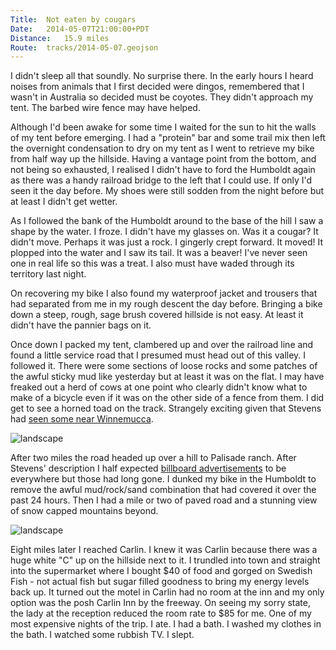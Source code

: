 ```yaml
---
Title:	Not eaten by cougars
Date:	2014-05-07T21:00:00+PDT
Distance:	15.9 miles
Route:	tracks/2014-05-07.geojson
---
```


I didn't sleep all that soundly. No surprise there. In the early hours I heard noises from animals that I first decided were dingos, remembered that I wasn't in Australia so decided must be coyotes. They didn't approach my tent. The barbed wire fence may have helped.

Although I'd been awake for some time I waited for the sun to hit the walls of my tent before emerging. I had a "protein" bar and some trail mix then left the overnight condensation to dry on my tent as I went to retrieve my bike from half way up the hillside. Having a vantage point from the bottom, and not being so exhausted, I realised I didn't have to ford the Humboldt again as there was a handy railroad bridge to the left that I could use. If only I'd seen it the day before. My shoes were still sodden from the night before but at least I didn't get wetter.

As I followed the bank of the Humboldt around to the base of the hill I saw a shape by the water. I froze. I didn't have my glasses on. Was it a cougar? It didn't move. Perhaps it was just a rock. I gingerly crept forward. It moved! It plopped into the water and I saw its tail. It was a beaver! I've never seen one in real life so this was a treat. I also must have waded through its territory last night.

On recovering my bike I also found my waterproof jacket and trousers that had separated from me in my rough descent the day before. Bringing a bike down a steep, rough, sage brush covered hillside is not easy. At least it didn't have the pannier bags on it.

Once down I packed my tent, clambered up and over the railroad line and found a little service road that I presumed must head out of this valley. I followed it. There were some sections of loose rocks and some patches of the awful sticky mud like yesterday but at least it was on the flat. I may have freaked out a herd of cows at one point who clearly didn't know what to make of a bicycle even if it was on the other side of a fence from them. I did get to see a horned toad on the track. Strangely exciting given that Stevens had [seen some near Winnemucca](http://www.strudel.org.uk/blog/stevens/000023.shtml).

![landscape](https://farm6.staticflickr.com/5232/14193033821_d7cffaa25f_z.jpg "Horned toad")

After two miles the road headed up over a hill to Palisade ranch. After Stevens' description I half expected [billboard advertisements](http://www.strudel.org.uk/blog/stevens/000028.shtml) to be everywhere but those had long gone. I dunked my bike in the Humboldt to remove the awful mud/rock/sand combination that had covered it over the past 24 hours. Then I had a mile or two of paved road and a stunning view of snow capped mountains beyond. 

![landscape](https://farm8.staticflickr.com/7418/14009683770_e779cb51f8_z.jpg "Palisade")

Eight miles later I reached Carlin. I knew it was Carlin because there was a huge white "C" up on the hillside next to it. I trundled into town and straight into the supermarket where I bought $40 of food and gorged on Swedish Fish - not actual fish but sugar filled goodness to bring my energy levels back up. It turned out the motel in Carlin had no room at the inn and my only option was the posh Carlin Inn by the freeway. On seeing my sorry state, the lady at the reception reduced the room rate to $85 for me. One of my most expensive nights of the trip. I ate. I had a bath. I washed my clothes in the bath. I watched some rubbish TV. I slept.